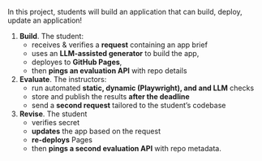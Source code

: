 In this project, students will build an application that can build, deploy, update an application!

1. **Build**. The student:
   - receives & verifies a **request** containing an app brief
   - uses an **LLM-assisted generator** to build the app,
   - deployes to **GitHub Pages**,
   - then **pings an evaluation API** with repo details
2. **Evaluate**. The instructors:
   - run automated **static, dynamic (Playwright), and and LLM** checks
   - store and publish the results **after the deadline**
   - send a **second request** tailored to the student’s codebase
3. **Revise**. The student
   - verifies secret
   - **updates** the app based on the request
   - **re‑deploys** Pages
   - then **pings a second evaluation API** with repo metadata.